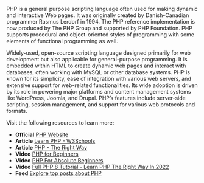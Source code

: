 PHP is a general purpose scripting language often used for making dynamic and interactive Web pages. It was originally created by Danish-Canadian programmer Rasmus Lerdorf in 1994. The PHP reference implementation is now produced by The PHP Group and supported by PHP Foundation. PHP supports procedural and object-oriented styles of programming with some elements of functional programming as well.

Widely-used, open-source scripting language designed primarily for web development but also applicable for general-purpose programming. It is embedded within HTML to create dynamic web pages and interact with databases, often working with MySQL or other database systems. PHP is known for its simplicity, ease of integration with various web servers, and extensive support for web-related functionalities. Its wide adoption is driven by its role in powering major platforms and content management systems like WordPress, Joomla, and Drupal. PHP’s features include server-side scripting, session management, and support for various web protocols and formats.

Visit the following resources to learn more:

- **Official** [PHP Website](https://php.net/)
- **Article** [Learn PHP - W3Schools](https://www.w3schools.com/php/)
- **Article** [PHP - The Right Way](https://phptherightway.com/)
- **Video** [PHP for Beginners](https://www.youtube.com/watch?v=U2lQWR6uIuo&list=PL3VM-unCzF8ipG50KDjnzhugceoSG3RTC)
- **Video** [PHP For Absolute Beginners](https://www.youtube.com/watch?v=2eebptXfEvw)
- **Video** [Full PHP 8 Tutorial - Learn PHP The Right Way In 2022](https://www.youtube.com/watch?v=sVbEyFZKgqk&list=PLr3d3QYzkw2xabQRUpcZ_IBk9W50M9pe-)
- **Feed** [Explore top posts about PHP](https://app.daily.dev/tags/php?ref=roadmapsh)